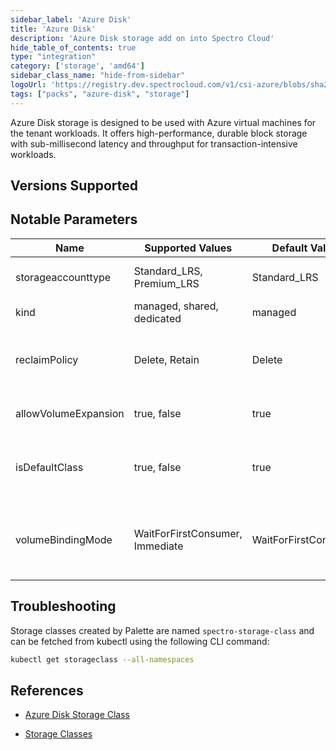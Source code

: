 ```yaml
---
sidebar_label: 'Azure Disk'
title: 'Azure Disk'
description: 'Azure Disk storage add on into Spectro Cloud'
hide_table_of_contents: true
type: "integration"
category: ['storage', 'amd64']
sidebar_class_name: "hide-from-sidebar"
logoUrl: 'https://registry.dev.spectrocloud.com/v1/csi-azure/blobs/sha256:0787b7943741181181823079533cd363884a28aa0651715ea43408bdc77a5c51?type=image/png'
tags: ["packs", "azure-disk", "storage"]
---
```



Azure Disk storage is designed to be used with Azure virtual machines for the tenant workloads. It offers high-performance, durable block storage with sub-millisecond latency and throughput for transaction-intensive workloads.


## Versions Supported

<Tabs queryString="versions">

<TabItem label="1.20.x" value="1.20.x">


</TabItem>
<TabItem label="1.0.x" value="1.0.x">


</TabItem>
</Tabs>

## Notable Parameters

| Name | Supported Values | Default Value | Description |
| --- | --- | --- | --- |
| storageaccounttype | Standard_LRS, Premium_LRS | Standard_LRS | The storage account type to use |
| kind | managed, shared, dedicated | managed | The disk kind |
| reclaimPolicy | Delete, Retain | Delete | Defines whether volumes will be retained or deleted |
| allowVolumeExpansion | true, false | true | Flag to allow resizing volume |
| isDefaultClass  | true, false | true | Flag to denote if this StorageClass will be the default |
| volumeBindingMode | WaitForFirstConsumer, Immediate | WaitForFirstConsumer | Controls when volumeBinding and dynamic provisioning should happen |



## Troubleshooting

Storage classes created by Palette are named `spectro-storage-class` and can be fetched from kubectl using the following CLI command:

```bash
kubectl get storageclass --all-namespaces
```


## References

- [Azure Disk Storage Class](https://kubernetes.io/docs/concepts/storage/storage-classes/#azure-disk-storage-class)

- [Storage Classes](https://kubernetes.io/docs/concepts/storage/storage-classes)


